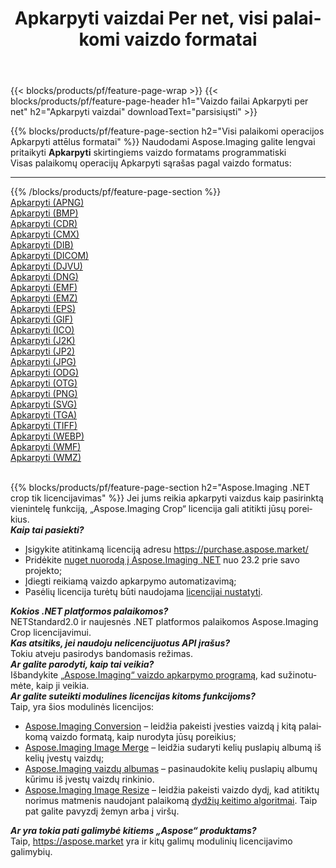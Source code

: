 ﻿---
title: Apkarpyti vaizdai Per net, visi palaikomi vaizdo formatai 
weight: 3920
url: /lt/net/crop 
lang: lt
langdirlevel: 2
locales: zh-hans,ja,it,ru,de,es,fr,nl,id,lt,pl,pt,vi,tr,ko,zh-hant,ar,hi,th,sv,cs,uk,he
description: Naudodami Aspose.Imaging galite lengvai sukurti Apkarpyti vaizdus per net
---

{{< blocks/products/pf/feature-page-wrap >}}
{{< blocks/products/pf/feature-page-header h1="Vaizdo failai Apkarpyti per net" h2="Apkarpyti vaizdai" downloadText="parsisiųsti" >}}


{{% blocks/products/pf/feature-page-section  h2="Visi palaikomi operacijos Apkarpyti attēlus formatai" %}}
Naudodami Aspose.Imaging galite lengvai pritaikyti **Apkarpyti** skirtingiems vaizdo formatams programmatiski
<br/>
Visas palaikomų operacijų Apkarpyti sąrašas pagal vaizdo formatus:
<hr/>
{{% /blocks/products/pf/feature-page-section %}}
<div class="container-fluid productfamilypage bg-gray">
    <div class="convertypes bg-gray agp-content section">
        <div class="container">
		<div class="row other-converters">
		    <div class='col-md-2 other-converter remove-lp remove-rp'><a href="/imaging/lt/net/crop/apng" >Apkarpyti (APNG)</a></div><div class='col-md-2 other-converter remove-lp remove-rp'><a href="/imaging/lt/net/crop/bmp" >Apkarpyti (BMP)</a></div><div class='col-md-2 other-converter remove-lp remove-rp'><a href="/imaging/lt/net/crop/cdr" >Apkarpyti (CDR)</a></div><div class='col-md-2 other-converter remove-lp remove-rp'><a href="/imaging/lt/net/crop/cmx" >Apkarpyti (CMX)</a></div><div class='col-md-2 other-converter remove-lp remove-rp'><a href="/imaging/lt/net/crop/dib" >Apkarpyti (DIB)</a></div><div class='col-md-2 other-converter remove-lp remove-rp'><a href="/imaging/lt/net/crop/dicom" >Apkarpyti (DICOM)</a></div><div class='col-md-2 other-converter remove-lp remove-rp'><a href="/imaging/lt/net/crop/djvu" >Apkarpyti (DJVU)</a></div><div class='col-md-2 other-converter remove-lp remove-rp'><a href="/imaging/lt/net/crop/dng" >Apkarpyti (DNG)</a></div><div class='col-md-2 other-converter remove-lp remove-rp'><a href="/imaging/lt/net/crop/emf" >Apkarpyti (EMF)</a></div><div class='col-md-2 other-converter remove-lp remove-rp'><a href="/imaging/lt/net/crop/emz" >Apkarpyti (EMZ)</a></div><div class='col-md-2 other-converter remove-lp remove-rp'><a href="/imaging/lt/net/crop/eps" >Apkarpyti (EPS)</a></div><div class='col-md-2 other-converter remove-lp remove-rp'><a href="/imaging/lt/net/crop/gif" >Apkarpyti (GIF)</a></div><div class='col-md-2 other-converter remove-lp remove-rp'><a href="/imaging/lt/net/crop/ico" >Apkarpyti (ICO)</a></div><div class='col-md-2 other-converter remove-lp remove-rp'><a href="/imaging/lt/net/crop/j2k" >Apkarpyti (J2K)</a></div><div class='col-md-2 other-converter remove-lp remove-rp'><a href="/imaging/lt/net/crop/jp2" >Apkarpyti (JP2)</a></div><div class='col-md-2 other-converter remove-lp remove-rp'><a href="/imaging/lt/net/crop/jpg" >Apkarpyti (JPG)</a></div><div class='col-md-2 other-converter remove-lp remove-rp'><a href="/imaging/lt/net/crop/odg" >Apkarpyti (ODG)</a></div><div class='col-md-2 other-converter remove-lp remove-rp'><a href="/imaging/lt/net/crop/otg" >Apkarpyti (OTG)</a></div><div class='col-md-2 other-converter remove-lp remove-rp'><a href="/imaging/lt/net/crop/png" >Apkarpyti (PNG)</a></div><div class='col-md-2 other-converter remove-lp remove-rp'><a href="/imaging/lt/net/crop/svg" >Apkarpyti (SVG)</a></div><div class='col-md-2 other-converter remove-lp remove-rp'><a href="/imaging/lt/net/crop/tga" >Apkarpyti (TGA)</a></div><div class='col-md-2 other-converter remove-lp remove-rp'><a href="/imaging/lt/net/crop/tiff" >Apkarpyti (TIFF)</a></div><div class='col-md-2 other-converter remove-lp remove-rp'><a href="/imaging/lt/net/crop/webp" >Apkarpyti (WEBP)</a></div><div class='col-md-2 other-converter remove-lp remove-rp'><a href="/imaging/lt/net/crop/wmf" >Apkarpyti (WMF)</a></div><div class='col-md-2 other-converter remove-lp remove-rp'><a href="/imaging/lt/net/crop/wmz" >Apkarpyti (WMZ)</a></div>
                </div>
        </div>
    </div>
</div>
<br/>

{{% blocks/products/pf/feature-page-section  h2="Aspose.Imaging .NET crop tik licencijavimas" %}}
Jei jums reikia apkarpyti vaizdus kaip pasirinktą vienintelę funkciją, „Aspose.Imaging Crop“ licencija gali atitikti jūsų poreikius. <br/>
<i><b>Kaip tai pasiekti?</b></i>
<ul>
<li>
Įsigykite atitinkamą licenciją adresu <a href="https://purchase.aspose.market/">https://purchase.aspose.market/</a>
</li>
<li>
Pridėkite <a href="https://www.nuget.org/packages/Aspose.Imaging">nuget nuorodą į Aspose.Imaging .NET</a> nuo 23.2 prie savo projekto;
</li>
<li>
Įdiegti reikiamą vaizdo apkarpymo automatizavimą;
</li>
<li>
Pasėlių licencija turėtų būti naudojama <a href="https://docs.aspose.com/imaging/net/licensing/">licencijai nustatyti</a>.
</li>
</ul>
<i><b>Kokios .NET platformos palaikomos?</b></i> <br/>
NETStandard2.0 ir naujesnės .NET platformos palaikomos Aspose.Imaging Crop licencijavimui.<br/>
<i><b>Kas atsitiks, jei naudoju nelicencijuotus API įrašus?</b></i><br/>
Tokiu atveju pasirodys bandomasis režimas.<br/>
<i><b>Ar galite parodyti, kaip tai veikia?</b></i><br/>
Išbandykite <a href="https://products.aspose.app/imaging/lt/image-crop/">„Aspose.Imaging“ vaizdo apkarpymo programą</a>, kad sužinotumėte, kaip ji veikia.<br/>
<i><b>Ar galite suteikti modulines licencijas kitoms funkcijoms?</b></i><br/>
Taip, yra šios modulinės licencijos:<br/>
<ul>
<li>
<a href="https://products.aspose.com/imaging/lt/net/conversion/">Aspose.Imaging Conversion</a> – leidžia pakeisti įvesties vaizdą į kitą palaikomą vaizdo formatą, kaip nurodyta jūsų poreikius;
</li>
<li>
<a href="https://products.aspose.com/imaging/lt/net/merge/">Aspose.Imaging Image Merge</a> – leidžia sudaryti kelių puslapių albumą iš kelių įvestų vaizdų;
</li>
<li>
<a href="https://products.aspose.com/imaging/lt/net/merge/">Aspose.Imaging vaizdų albumas</a> – pasinaudokite kelių puslapių albumų kūrimu iš įvestų vaizdų rinkinio.
</li>
<li>
<a href="https://products.aspose.com/imaging/lt/net/resize/">Aspose.Imaging Image Resize</a> – leidžia pakeisti vaizdo dydį, kad atitiktų norimus matmenis naudojant palaikomą <a href="https://reference.aspose.com/imaging/net/aspose.imaging/resizetype/">dydžių keitimo algoritmai</a>. Taip pat galite pavyzdį žemyn arba į viršų.
</li>
</ul>
<i><b>Ar yra tokia pati galimybė kitiems „Aspose“ produktams?</b></i><br/>
Taip, <a href="https://aspose.market">https://aspose.market</a> yra ir kitų galimų modulinių licencijavimo galimybių.
